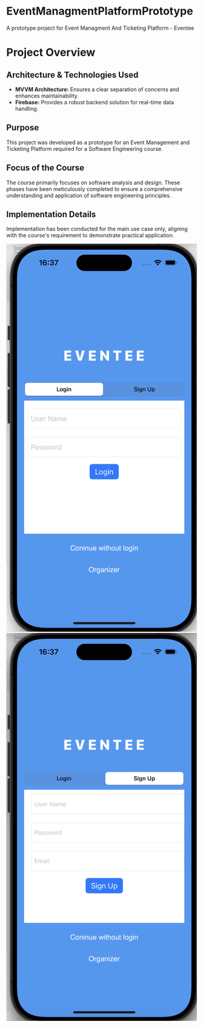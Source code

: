 # EventManagmentPlatformPrototype
A prototype project for Event Managment And Ticketing Platform - Eventee 

# Project Overview

## Architecture & Technologies Used
- **MVVM Architecture:** Ensures a clear separation of concerns and enhances maintainability.
- **Firebase:** Provides a robust backend solution for real-time data handling.

## Purpose
This project was developed as a prototype for an Event Management and Ticketing Platform required for a Software Engineering course.

## Focus of the Course
The course primarily focuses on software analysis and design. These phases have been meticulously completed to ensure a comprehensive understanding and application of software engineering principles.

## Implementation Details
Implementation has been conducted for the main use case only, aligning with the course's requirement to demonstrate practical application.

![Login Page](images/login.png)
![Signup Page](images/signup.png)




